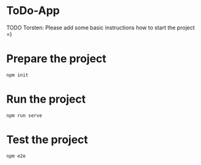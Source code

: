 # ToDo-App

TODO Torsten: Please add some basic instructions how to start the project =)

# Prepare the project

`npm init`

# Run the project

`npm run serve`

# Test the project

`npm e2e`
